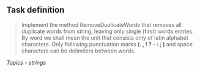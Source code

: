 ## Task definition ##

> Implement the method RemoveDuplicateWords that removes all duplicate words from string, leaving only single (first) words entries.
> By word we shall mean the unit that consists only of latin alphabet characters.
> Only following punctuation marks **(. , ! ? - : ; )** and space characters can be delimiters between words.

*Topics - strings*
